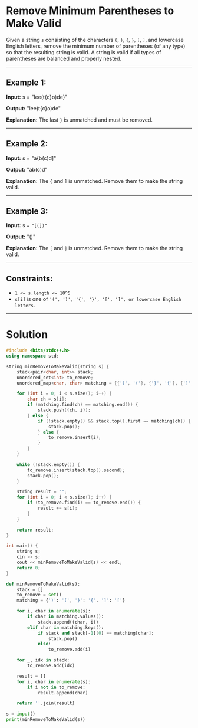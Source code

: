 
# Remove Minimum Parentheses to Make Valid

Given a string `s` consisting of the characters `(`, `)`, `{`, `}`, `[`, `]`, and lowercase English letters, remove the minimum number of parentheses (of any type) so that the resulting string is valid. A string is valid if all types of parentheses are balanced and properly nested.

---
## Example 1:

**Input:** s = "lee(t{c}o)de}"

**Output:** "lee(t{c}o)de"

**Explanation:**
The last `}` is unmatched and must be removed.

---
## Example 2:

**Input:** s = "a{b(c)d]"

**Output:**  "ab(c)d"

**Explanation:**
The `{` and  `]` is unmatched. Remove them to make the string valid.

---
## Example 3:

**Input:** s = `"[(])"`
 
**Output:**  "()"

**Explanation:**
The `[` and  `]` is unmatched. Remove them to make the string valid.

---
## Constraints:

- `1 <= s.length <= 10^5`
- `s[i]` is one of `'(', ')', '{', '}', '[', ']', or lowercase English letters`.

---

# Solution

```cpp
#include <bits/stdc++.h>
using namespace std;

string minRemoveToMakeValid(string s) {
    stack<pair<char, int>> stack;
    unordered_set<int> to_remove;
    unordered_map<char, char> matching = {{')', '('}, {'}', '{'}, {']', '['}};

    for (int i = 0; i < s.size(); i++) {
        char ch = s[i];
        if (matching.find(ch) == matching.end()) {
            stack.push({ch, i});
        } else {
            if (!stack.empty() && stack.top().first == matching[ch]) {
                stack.pop();
            } else {
                to_remove.insert(i);
            }
        }
    }

    while (!stack.empty()) {
        to_remove.insert(stack.top().second);
        stack.pop();
    }

    string result = "";
    for (int i = 0; i < s.size(); i++) {
        if (to_remove.find(i) == to_remove.end()) {
            result += s[i];
        }
    }

    return result;
}

int main() {
    string s;
    cin >> s;
    cout << minRemoveToMakeValid(s) << endl;
    return 0;
}

```


```python
def minRemoveToMakeValid(s):
    stack = []
    to_remove = set()
    matching = {')': '(', '}': '{', ']': '['}

    for i, char in enumerate(s):
        if char in matching.values():
            stack.append((char, i))
        elif char in matching.keys():
            if stack and stack[-1][0] == matching[char]:
                stack.pop()
            else:
                to_remove.add(i)

    for _, idx in stack:
        to_remove.add(idx)

    result = []
    for i, char in enumerate(s):
        if i not in to_remove:
            result.append(char)

    return ''.join(result)

s = input()
print(minRemoveToMakeValid(s))

```